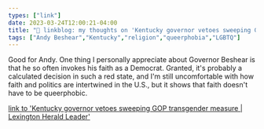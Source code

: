 ```yaml
---
types: ["link"]
date: 2023-03-24T12:00:21-04:00
title: "🔗 linkblog: my thoughts on 'Kentucky governor vetoes sweeping GOP transgender measure | Lexington Herald Leader'"
tags: ["Andy Beshear","Kentucky","religion","queerphobia","LGBTQ"]
---
```

Good for Andy. One thing I personally appreciate about Governor Beshear is that he so often invokes his faith as a Democrat. Granted, it's probably a calculated decision in such a red state, and I'm still uncomfortable with how faith and politics are intertwined in the U.S., but it shows that faith doesn't have to be queerphobic.  
 

[link to 'Kentucky governor vetoes sweeping GOP transgender measure | Lexington Herald Leader'](https://www.kentucky.com/news/health-and-medicine/article273548005.html)
